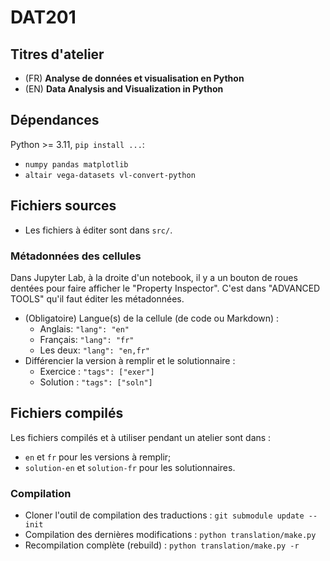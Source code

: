 # DAT201

## Titres d'atelier

* (FR) **Analyse de données et visualisation en Python**
* (EN) **Data Analysis and Visualization in Python**

## Dépendances

Python >= 3.11, `pip install ...`:

* `numpy pandas matplotlib`
* `altair vega-datasets vl-convert-python`

## Fichiers sources

* Les fichiers à éditer sont dans `src/`.

### Métadonnées des cellules

Dans Jupyter Lab, à la droite d'un notebook, il y a un bouton
de roues dentées pour faire afficher le "Property Inspector".
C'est dans "ADVANCED TOOLS" qu'il faut éditer les métadonnées.

* (Obligatoire) Langue(s) de la cellule (de code ou Markdown) :
  * Anglais:  `"lang": "en"`
  * Français: `"lang": "fr"`
  * Les deux: `"lang": "en,fr"`
* Différencier la version à remplir et le solutionnaire :
  * Exercice : `"tags": ["exer"]`
  * Solution : `"tags": ["soln"]`

## Fichiers compilés

Les fichiers compilés et à utiliser pendant un atelier sont dans :

* `en` et `fr` pour les versions à remplir;
* `solution-en` et `solution-fr` pour les solutionnaires.

### Compilation

* Cloner l'outil de compilation des traductions : `git submodule update --init`
* Compilation des dernières modifications : `python translation/make.py`
* Recompilation complète (rebuild) : `python translation/make.py -r`
